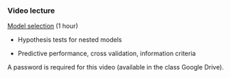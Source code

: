 ### Video lecture

[Model selection](https://www.dropbox.com/s/s0cn43itrb9fvdj/14_vid1_model_selection.mp4?dl=0) (1 hour)

* Hypothesis tests for nested models

* Predictive performance, cross validation, information criteria

  

A password is required for this video (available in the class Google Drive).

